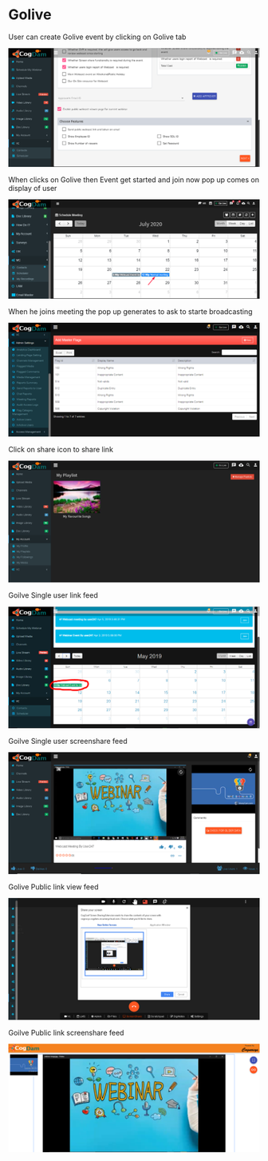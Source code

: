 # Golive

User can create Golive event by clicking on Golive tab 

![](.gitbook/assets/image%20%2860%29.png)

When clicks on Golive then Event get started and join now pop up comes on display of user

![](.gitbook/assets/image%20%28299%29.png)

When he joins meeting the pop up generates to ask to starte broadcasting 

![](.gitbook/assets/image%20%2854%29.png)

Click on share icon to share  link

![](.gitbook/assets/image%20%2821%29.png)

Goilve Single user link feed

![](.gitbook/assets/image%20%28206%29.png)

Goilve Single user screenshare feed

![](.gitbook/assets/microsoftteams-image-3.png)

Golive Public link view feed

![](.gitbook/assets/image%20%28219%29.png)

Goilve Public link screenshare feed

![](.gitbook/assets/microsoftteams-image-4.png)











